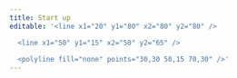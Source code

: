 ```yaml
---
title: Start up
editable: '<line x1="20" y1="80" x2="80" y2="80" />

  <line x1="50" y1="15" x2="50" y2="65" />
  
  <polyline fill="none" points="30,30 50,15 70,30" />'
---
```

